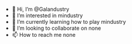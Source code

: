 - 👋 Hi, I’m @Galandustry
- 👀 I’m interested in mindustry
- 🌱 I’m currently learning how to play mindustry
- 💞️ I’m looking to collaborate on none
- 📫 How to reach me none

<!---
Galandustry/Galandustry is a ✨ special ✨ repository because its `README.md` (this file) appears on your GitHub profile.
You can click the Preview link to take a look at your changes.
--->
